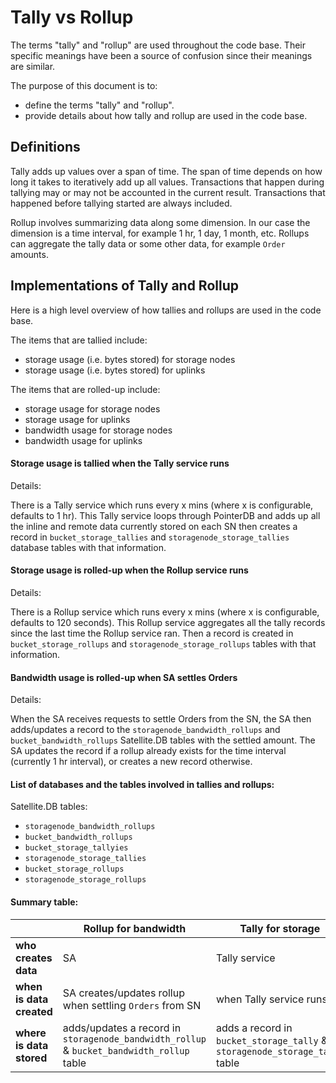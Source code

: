 # Tally vs Rollup

The terms "tally" and "rollup" are used throughout the code base. Their specific meanings have been a source of confusion since their meanings are similar.

The purpose of this document is to:
- define the terms "tally" and "rollup".
- provide details about how tally and rollup are used in the code base.

## Definitions

Tally adds up values over a span of time. The span of time depends on how long it takes to iteratively add up all values. Transactions that happen during tallying may or may not be accounted in the current result. Transactions that happened before tallying started are always included.

Rollup involves summarizing data along some dimension. In our case the dimension is a time interval, for example 1 hr, 1 day, 1 month, etc. Rollups can aggregate the tally data or some other data, for example `Order` amounts.

## Implementations of Tally and Rollup

Here is a high level overview of how tallies and rollups are used in the code base.

The items that are tallied include:
- storage usage (i.e. bytes stored) for storage nodes
- storage usage (i.e. bytes stored) for uplinks

The items that are rolled-up include:
- storage usage for storage nodes
- storage usage for uplinks
- bandwidth usage for storage nodes
- bandwidth usage for uplinks

#### Storage usage is tallied when the Tally service runs

Details:

There is a Tally service which runs every x mins (where x is configurable, defaults to 1 hr). This Tally service loops through PointerDB and adds up all the inline and remote data currently stored on each SN then creates a record in `bucket_storage_tallies` and `storagenode_storage_tallies` database tables with that information.

#### Storage usage is rolled-up when the Rollup service runs

Details:

There is a Rollup service which runs every x mins (where x is configurable, defaults to 120 seconds). This Rollup service aggregates all the tally records since the last time the Rollup service ran. Then a record is created in `bucket_storage_rollups` and `storagenode_storage_rollups` tables with that information.

#### Bandwidth usage is rolled-up when SA settles Orders

Details:

When the SA receives requests to settle Orders from the SN, the SA then adds/updates a record to the `storagenode_bandwidth_rollups` and `bucket_bandwidth_rollups` Satellite.DB tables with the settled amount. The SA updates the record if a rollup already exists for the time interval (currently 1 hr interval), or creates a new record otherwise.

#### List of databases and the tables involved in tallies and rollups:

Satellite.DB tables:
- `storagenode_bandwidth_rollups`
- `bucket_bandwidth_rollups`
- `bucket_storage_tallyies`
- `storagenode_storage_tallies`
- `bucket_storage_rollups`
- `storagenode_storage_rollups`

#### Summary table:

| | Rollup for bandwidth | Tally for storage | Rollup for storage |
| --- | --- |--- | --- |
| **who creates data** | SA  | Tally service | Rollup service |
| **when is data created** | SA creates/updates rollup when settling `Orders` from SN | when Tally service runs | when Rollup service runs |
| **where is data stored** | adds/updates a record in `storagenode_bandwidth_rollup` & `bucket_bandwidth_rollup` table | adds a record in `bucket_storage_tally` & `storagenode_storage_tally` table | adds a record in `bucket_storage_rollup` & `storagenode_storage_rollup` table |
